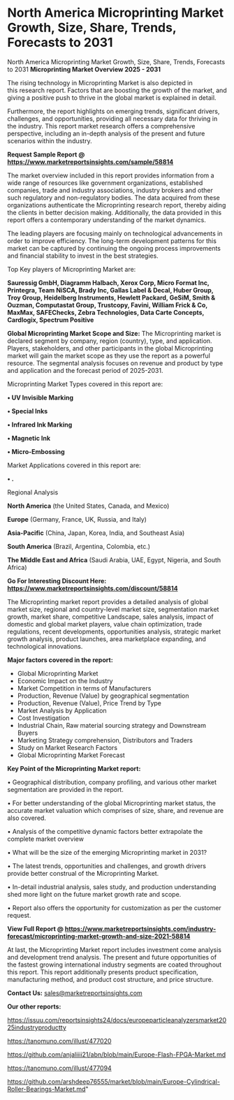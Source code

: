 # North America Microprinting Market Growth, Size, Share, Trends, Forecasts to 2031
North America Microprinting Market Growth, Size, Share, Trends, Forecasts to 2031
<Strong> Microprinting Market Overview 2025 - 2031</strong>

The rising technology in Microprinting Market is also depicted in this research report. Factors that are boosting the growth of the market, and giving a positive push to thrive in the global market is explained in detail.

Furthermore, the report highlights on emerging trends, significant drivers, challenges, and opportunities, providing all necessary data for thriving in the industry. This report market research offers a comprehensive perspective, including an in-depth analysis of the present and future scenarios within the industry.

<strong>Request Sample Report @ <a href=https://www.marketreportsinsights.com/sample/58814>https://www.marketreportsinsights.com/sample/58814</a></strong>

The market overview included in this report provides information from a wide range of resources like government organizations, established companies, trade and industry associations, industry brokers and other such regulatory and non-regulatory bodies. The data acquired from these organizations authenticate the Microprinting research report, thereby aiding the clients in better decision making. Additionally, the data provided in this report offers a contemporary understanding of the market dynamics.

The leading players are focusing mainly on technological advancements in order to improve efficiency. The long-term development patterns for this market can be captured by continuing the ongoing process improvements and financial stability to invest in the best strategies.

Top Key players of Microprinting Market are:

<strong>Sauressig GmbH, Diagramm Halbach, Xerox Corp, Micro Format Inc, Printegra, Team NiSCA, Brady Inc, Gallas Label & Decal, Huber Group, Troy Group, Heidelberg Instruments, Hewlett Packard, GeSiM, Smith & Ouzman, Computastat Group, Trustcopy, Favini, William Frick & Co, MaxMax, SAFEChecks, Zebra Technologies, Data Carte Concepts, Cardlogix, Spectrum Positive</strong>

<strong><b>Global Microprinting Market Scope and Size:</b></strong>
The Microprinting market is declared segment by company, region (country), type, and application. Players, stakeholders, and other participants in the global Microprinting market will gain the market scope as they use the report as a powerful resource. The segmental analysis focuses on revenue and product by type and application and the forecast period of 2025-2031.

Microprinting Market Types covered in this report are:

<strong>• UV Invisible Marking

• Special Inks

• Infrared Ink Marking

• Magnetic Ink

• Micro-Embossing</strong>

Market Applications covered in this report are:

<strong>• .</strong> 

Regional Analysis

<strong>North America</strong> (the United States, Canada, and Mexico)

<strong>Europe</strong> (Germany, France, UK, Russia, and Italy)

<strong>Asia-Pacific</strong> (China, Japan, Korea, India, and Southeast Asia)

<strong>South America</strong> (Brazil, Argentina, Colombia, etc.)

<strong>The Middle East and Africa</strong> (Saudi Arabia, UAE, Egypt, Nigeria, and South Africa)

<strong>Go For Interesting Discount Here: <a href=https://www.marketreportsinsights.com/discount/58814>https://www.marketreportsinsights.com/discount/58814</a></strong>

The Microprinting market report provides a detailed analysis of global market size, regional and country-level market size, segmentation market growth, market share, competitive Landscape, sales analysis, impact of domestic and global market players, value chain optimization, trade regulations, recent developments, opportunities analysis, strategic market growth analysis, product launches, area marketplace expanding, and technological innovations.

<strong><b>Major factors covered in the report:</b></strong>
<ul>
  <li>Global Microprinting Market </li>
  <li>Economic Impact on the Industry</li>
  <li>Market Competition in terms of Manufacturers</li>
  <li>Production, Revenue (Value) by geographical segmentation</li>
  <li>Production, Revenue (Value), Price Trend by Type</li>
  <li>Market Analysis by Application</li>
  <li>Cost Investigation</li>
  <li>Industrial Chain, Raw material sourcing strategy and Downstream Buyers</li>
  <li>Marketing Strategy comprehension, Distributors and Traders</li>
  <li>Study on Market Research Factors</li>
  <li>Global Microprinting Market Forecast</li>
</ul>

<strong><b>Key Point of the Microprinting Market report:</b></strong>

• Geographical distribution, company profiling, and various other market segmentation are provided in the report.

• For better understanding of the global Microprinting market status, the accurate market valuation which comprises of size, share, and revenue are also covered.

• Analysis of the competitive dynamic factors better extrapolate the complete market overview

• What will be the size of the emerging Microprinting market in 2031?

• The latest trends, opportunities and challenges, and growth drivers provide better construal of the Microprinting Market.

• In-detail industrial analysis, sales study, and production understanding shed more light on the future market growth rate and scope.

• Report also offers the opportunity for customization as per the customer request.

<strong><b>View Full Report @ <a href=https://www.marketreportsinsights.com/industry-forecast/microprinting-market-growth-and-size-2021-58814>https://www.marketreportsinsights.com/industry-forecast/microprinting-market-growth-and-size-2021-58814</a></b></strong>


At last, the Microprinting Market report includes investment come analysis and development trend analysis. The present and future opportunities of the fastest growing international industry segments are coated throughout this report. This report additionally presents product specification, manufacturing method, and product cost structure, and price structure.

<strong>Contact Us:</strong>
sales@marketreportsinsights.com

<strong>Our other reports:</strong>

<a href=https://issuu.com/reportsinsights24/docs/europeparticleanalyzersmarket2025industryproductty>https://issuu.com/reportsinsights24/docs/europeparticleanalyzersmarket2025industryproductty</a>

<a href=https://tanomuno.com/illust/477020>https://tanomuno.com/illust/477020</a>

<a href=https://github.com/anjaliiii21/abn/blob/main/Europe-Flash-FPGA-Market.md>https://github.com/anjaliiii21/abn/blob/main/Europe-Flash-FPGA-Market.md</a>

<a href=https://tanomuno.com/illust/477094>https://tanomuno.com/illust/477094</a>

<a href=https://github.com/arshdeep76555/market/blob/main/Europe-Cylindrical-Roller-Bearings-Market.md>https://github.com/arshdeep76555/market/blob/main/Europe-Cylindrical-Roller-Bearings-Market.md</a>"
